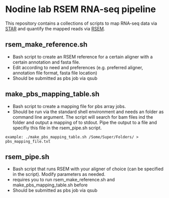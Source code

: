 # Nodine lab RSEM RNA-seq pipeline
This repository contains a collections of scripts to map RNA-seq data via
[STAR](https://github.com/alexdobin/STAR) and quantify the mapped reads via
[RSEM](https://github.com/deweylab/RSEM).

## rsem_make_reference.sh
- Bash script to create an RSEM reference for a certain aligner with a certain
  annotation and fasta file.
- Edit according to need and preferences (e.g. preferred aligner, annotation
  file format, fasta file location)
- Should be submitted as pbs job via qsub

## make_pbs_mapping_table.sh
- Bash script to create a mapping file for pbs array jobs.
- Should be run via the standard shell environment and needs an folder as
  command line argument. The script will search for bam files ind the folder and
  output a mapping of <line number> <basename bam files> to stdout.
  Pipe the output to a file and specifiy this file in the rsem_pipe.sh script.

```
example: ./make_pbs_mapping_table.sh /Some/Super/Folders/ > pbs_mapping_file.txt
```

## rsem_pipe.sh
- Bash script that runs RSEM with your aligner of choice (can be specified
  in the script). Modify parameters as needed.
- requires you to run rsem_make_reference.sh and make_pbs_mapping_table.sh before
- Should be submitted as pbs job via qsub
